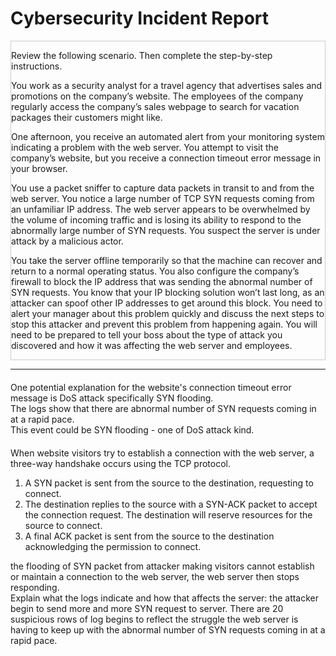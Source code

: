 <h1>Cybersecurity Incident Report</h1>
<div style="border: 1px solid #ccc">
  <p>Review the following scenario. Then complete the step-by-step instructions.</p>
  <p>You work as a security analyst for a travel agency that advertises sales and promotions on the company’s website. The employees of the company regularly access the company’s sales webpage to search for vacation packages their customers might like. </p>
  <p>One afternoon, you receive an automated alert from your monitoring system indicating a problem with the web server. You attempt to visit the company’s website, but you receive a connection timeout error message in your browser.</p>
  <p>You use a packet sniffer to capture data packets in transit to and from the web server. You notice a large number of TCP SYN requests coming from an unfamiliar IP address. The web server appears to be overwhelmed by the volume of incoming traffic and is losing its ability to respond to the abnormally large number of SYN requests. You suspect the server is under attack by a malicious actor. </p>
  <p>You take the server offline temporarily so that the machine can recover and return to a normal operating status. You also configure the company’s firewall to block the IP address that was sending the abnormal number of SYN requests. You know that your IP blocking solution won’t last long, as an attacker can spoof other IP addresses to get around this block. You need to alert your manager about this problem quickly and discuss the next steps to stop this attacker and prevent this problem from happening again. You will need to be prepared to tell your boss about the type of attack you discovered and how it was affecting the web server and employees.</p>
</div>
<hr />
<div style="margin-top: 20px;">
  <div>
    One potential explanation for the website's connection timeout error message is DoS attack specifically SYN flooding.
  </div>
  <div>
    The logs show that there are abnormal number of SYN requests coming in at a rapid pace.
  </div>
  <div>
    This event could be SYN flooding - one of DoS attack kind.
  </div>
</div>

<div style="margin-top: 20px;">
  <div>
    When website visitors try to establish a connection with the web server, a three-way
handshake occurs using the TCP protocol. 
    <ol>
      <li>A SYN packet is sent from the source to the destination, requesting to connect.</li>
      <li>The destination replies to the source with a SYN-ACK packet to accept the connection request. The destination will reserve resources for the source to connect.</li>
      <li>A final ACK packet is sent from the source to the destination acknowledging the permission to connect.</li>
    </ol>
  </div>
  <div>
    the flooding of SYN packet from attacker making visitors cannot establish or maintain a connection to the web server, the web server then stops responding.      
  </div>  
  <div>
    Explain what the logs indicate and how that affects the server:    
    the attacker begin to send more and more SYN request to server. There are 20 suspicious rows of log begins to reflect the struggle the web server is having to keep up with the abnormal number of SYN requests coming in at a rapid pace.
  </div>
</div>
